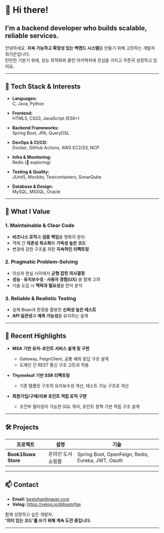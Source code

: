# 👋 Hi there! 
## I'm a backend developer who builds scalable, reliable services.
안녕하세요. **지속 가능하고 확장성 있는 백엔드 시스템**을 만들기 위해 고민하는 개발자 최가은입니다.  
탄탄한 기본기 위에, 성능 최적화와 클린 아키텍처에 관심을 가지고 꾸준히 성장하고 있어요.

---

## 💼 Tech Stack & Interests

- **Languages:**  
  C, Java, Python  

- **Frontend:**  
  HTML5, CSS3, JavaScript (ES6+)  

- **Backend Frameworks:**  
  Spring Boot, JPA, QueryDSL  

- **DevOps & CI/CD:**  
  Docker, GitHub Actions, AWS EC2/S3, NCP

- **Infra & Monitoring:**  
  Redis (👀 exploring)

- **Testing & Quality:**  
  JUnit5, Mockito, Testcontainers, SonarQube  

- **Database & Design:**  
  MySQL, MSSQL, Oracle
   
---

## 📌 What I Value

### 1. Maintainable & Clear Code
  - **비즈니스 로직**과 **검증 책임**을 명확히 분리
  - 객체 간 **의존성 최소화**와 **가독성 높은 코드**
  - 변경에 강한 구조를 위한 **지속적인 리팩토링**


### 2. Pragmatic Problem-Solving
  - 이상과 현실 사이에서 **균형 잡힌 의사결정**
  - **성능 · 유지보수성 · 사용자 경험(UX)** 을 함께 고려
  - 기술 도입 시 **맥락과 필요성**을 먼저 분석


### 3. Reliable & Realistic Testing
  - 실제 Bean과 환경을 활용한 **신뢰성 높은 테스트**
  - **API 일관성**과 **예측 가능성**을 유지하는 설계

---

## 🌱 Recent Highlights

- **MSA 기반 유저-포인트 서비스 설계 및 구현**
  - Gateway, FeignClient, 공통 예외 응답 구조 설계
  - 도메인 간 REST 통신 구조 고민과 적용

- **Thymeleaf 기반 SSR 리팩토링**
  - 기존 템플릿 구조의 유지보수성 개선, 테스트 가능 구조로 개선

- **회원가입/구매/리뷰 포인트 적립 로직 구현**
  - 조건부 필터링이 가능한 SQL 쿼리, 포인트 정책 기반 적립 구조 설계

---

## 🛠️ Projects

| 프로젝트 | 설명 | 기술 |
|----------|------|------|
| **Book1lluwa Store** | 온라인 도서 쇼핑몰 | Spring Boot, OpenFeign, Redis, Eureka, JWT, Oauth |

---

## 📫 Contact

- **Email:** bestofge@naver.com
- **Velog:** https://velog.io/@bestofge

함께 성장하고 싶은 개발자,  
**'의미 있는 코드'를 쓰기 위해 계속 도전 중입니다.**

---

